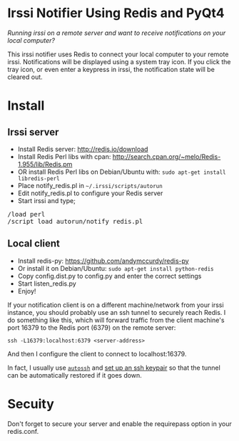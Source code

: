 Irssi Notifier Using Redis and PyQt4
====================================
*Running irssi on a remote server and want to receive notifications on your local computer?*

This irssi notifier uses Redis to connect your local computer to your remote
irssi. Notifications will be displayed using a system tray icon.  If you click
the tray icon, or even enter a keypress in irssi, the notification state will
be cleared out.

Install
=======

Irssi server
------------
* Install Redis server: http://redis.io/download
* Install Redis Perl libs with cpan: http://search.cpan.org/~melo/Redis-1.955/lib/Redis.pm
* OR install Redis Perl libs on Debian/Ubuntu with: `sudo apt-get install libredis-perl`
* Place notify_redis.pl in `~/.irssi/scripts/autorun`
* Edit notify_redis.pl to configure your Redis server
* Start irssi and type;
<pre>
/load perl
/script load autorun/notify_redis.pl
</pre>

Local client
-------------
* Install redis-py: https://github.com/andymccurdy/redis-py
* Or install it on Debian/Ubuntu: `sudo apt-get install python-redis`
* Copy config.dist.py to config.py and enter the correct settings
* Start listen_redis.py
* Enjoy!

If your notification client is on a different machine/network from your irssi instance, you should probably use an ssh tunnel to securely reach Redis.  I do something like this, which will forward traffic from the client machine's port 16379 to the Redis port (6379) on the remote server:

    ssh -L16379:localhost:6379 <server-address>

And then I configure the client to connect to localhost:16379.

In fact, I usually use [`autossh`](http://www.harding.motd.ca/autossh/) and [set up an ssh keypair](https://help.ubuntu.com/community/SSH/OpenSSH/Keys) so that the tunnel can be automatically restored if it goes down.

Secuity
========
Don't forget to secure your server and enable the requirepass option in your redis.conf.


